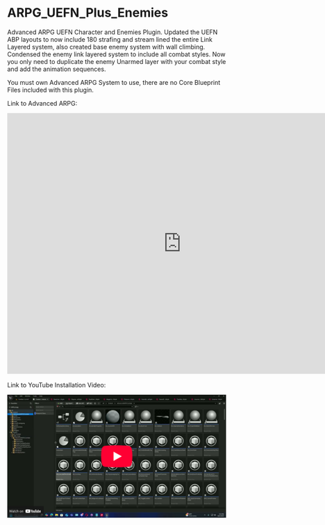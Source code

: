 # ARPG_UEFN_Plus_Enemies
Advanced ARPG UEFN Character and Enemies Plugin.
Updated the UEFN ABP layouts to now include 180 strafing and stream lined the entire Link Layered system, also created base enemy system with wall climbing. Condensed the enemy link layered system to include all combat styles. Now you only need to duplicate the enemy Unarmed layer with your combat style and add the animation sequences.

You must own Advanced ARPG System to use, there are no Core Blueprint Files included with this plugin.

Link to Advanced ARPG:

<iframe src="https://www.fab.com/listings/5704c054-930e-4230-8fc2-5affbc23866e" width="800" height="600" frameborder="0"></iframe>

Link to YouTube Installation Video:

[![Youtube Video](https://github.com/joematrix77/ARPG_UEFN_Plus_Enemies/blob/main/youtube.png)](https://www.youtube.com/watch?v=gYBSpsT7XlU&t=1192s)
<!-- Generated by https://t.cuts.so/github/video -->
